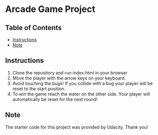 # Arcade Game Project

## Table of Contents

* [Instructions](#instructions)
* [Note](#Note)

## Instructions

1. Clone the repository and run index.html in your browser
2. Move the player with the arrow keys on your keyboard.
3. Avoid touching the bugs! If you collide with a bug your player will be reset to the start position.
4. To win the game reach the water on the other side. Your player will automatically be reset for the next round!

## Note

The starter code for this project was provided by Udacity. Thank you!
